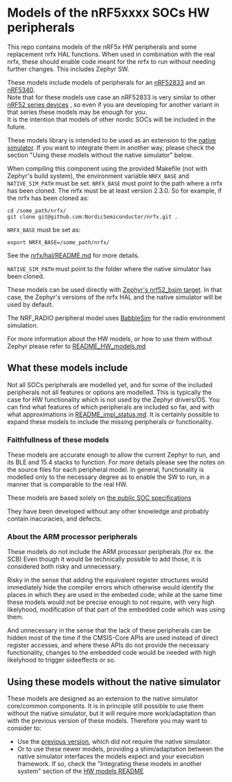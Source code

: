 # Models of the nRF5xxxx SOCs HW peripherals

This repo contains models of the nRF5x HW peripherals and some replacement nrfx
HAL functions. When used in combination with the real nrfx, these should enable code
meant for the nrfx to run without needing further changes.
This includes Zephyr SW.

These models include models of peripherals for an
[nRF52833](https://infocenter.nordicsemi.com/topic/struct_nrf52/struct/nrf52833.html?cp=5_1) 
and an [nRF5340](https://infocenter.nordicsemi.com/topic/struct_nrf53/struct/nrf5340.html?cp=4_0).
<br> Note that for these models use case an nRF52833 is very similar to other 
[nRF52 series devices](https://infocenter.nordicsemi.com/index.jsp?topic=%2Fstruct_nrf52%2Fstruct%2Fnrf52.html&cp=5)
, so even if you are developing for another variant in that series these models may be enough for
you.<br>
It is the intention that models of other nordic SOCs will be included in the future.

These models library is intended to be used as an extension to the
[native simulator](https://github.com/BabbleSim/native_simulator/).
If you want to integrate them in another way, please check the section
"Using these models without the native simulator" below.

When compiling this component using the provided Makefile (not with Zephyr's build system),
the environment variable `NRFX_BASE` and `NATIVE_SIM_PATH` must be set.
`NRFX_BASE` must point to the path where a nrfx has been cloned.
The nrfx must be at least version 2.3.0.
So for example, if the nrfx has been cloned as:

```
cd /some_path/nrfx/
git clone git@github.com:NordicSemiconductor/nrfx.git .
```
`NRFX_BASE` must be set as:

```
export NRFX_BASE=/some_path/nrfx/
```

See the [nrfx/hal/README.md](../src/nrfx/hal/README.md) for more details.

`NATIVE_SIM_PATH` must point to the folder where the native simulator has been cloned.

These models can be used directly with
[Zephyr's nrf52_bsim target](https://docs.zephyrproject.org/latest/boards/posix/nrf52_bsim/doc/index.html).
In that case, the Zephyr's versions of the nrfx HAL and the native simulator will be used by
default.

The NRF_RADIO peripheral model uses [BabbleSim](http://babblesim.github.io)
for the radio environment simulation.

For more information about the HW models, or how to use them without
Zephyr please refer to [README_HW_models.md](./README_HW_models.md)

## What these models include

Not all SOCs peripherals are modelled yet, and for some of the included peripherals
not all features or options are modelled. This is typically the case for HW functionality
which is not used by the Zephyr drivers/OS.
You can find what features of which peripherals are included so far, and with what approximations in
[README_impl_status.md](./README_impl_status.md).
It is certainly possible to expand these models to include the missing peripherals or functionality.

### Faithfullness of these models

These models are accurate enough to allow the current Zephyr to run, and
its BLE and 15.4 stacks to function. For more details please see the notes on the source
files for each peripheral model.
In general, functionality is modelled only to the necessary degree as to enable the SW to run,
in a manner that is comparable to the real HW.

These models are based solely on
[the public SOC specifications](https://infocenter.nordicsemi.com/topic/struct_nrf52/struct/nrf52833.html)

They have been developed without any other knowledge and probably contain
inacuracies, and defects.

### About the ARM processor peripherals

These models do not include the ARM processor peripherals (for ex. the SCB)
Even though it would be technically possible to add those, it is considered both
risky and unnecessary.

Risky in the sense that adding the equivalent register structures would
immediately hide the compiler errors which otherwise would identify the places
in which they are used in the embeded code; while at the same time these models
would not be precise enough to not require, with very high likelyhood,
modification of that part of the embedded code which was using them.

And unnecessary in the sense that the lack of these peripherals can be hidden
most of the time if the CMSIS-Core APIs are used instead of direct register
accesses, and where these APIs do not provide the necessary functionality,
changes to the embedded code would be needed with high likelyhood to trigger
sideeffects or so.

## Using these models without the native simulator

These models are designed as an extension to the native simulator core/common components.
It is in principle still possible to use them without the native simulator, but it will
require more work/adaptation than with the previous version of these models.
Therefore you may want to consider to:

* Use the [previous version](https://github.com/BabbleSim/ext_NRF52_hw_models),
  which did not require the native simulator.
* Or to use these newer models, providing a shim/adaptation between the native simulator
  interfaces the models expect and your execution framework. If so, check the
  "Integrating these models in another system" section of the
  [HW models README](README_HW_models.md)
